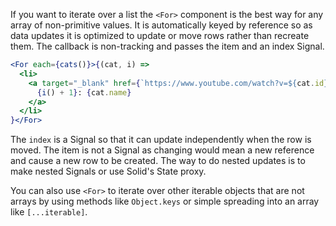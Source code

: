 If you want to iterate over a list the `<For>` component is the best way for any array of non-primitive values. It is automatically keyed by reference so as data updates it is optimized to update or move rows rather than recreate them. The callback is non-tracking and passes the item and an index Signal.

```jsx
<For each={cats()}>{(cat, i) =>
  <li>
    <a target="_blank" href={`https://www.youtube.com/watch?v=${cat.id}`}>
      {i() + 1}: {cat.name}
    </a>
  </li>
}</For>
```
The `index` is a Signal so that it can update independently when the row is moved. The item is not a Signal as changing would mean a new reference and cause a new row to be created. The way to do nested updates is to make nested Signals or use Solid's State proxy.

You can also use `<For>` to iterate over other iterable objects that are not arrays by using methods like `Object.keys` or simple spreading into an array like `[...iterable]`.